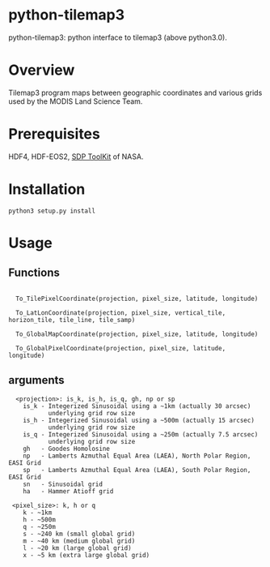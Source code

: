 # python-tilemap3
python-tilemap3: python interface  to tilemap3 (above python3.0).

# Overview
Tilemap3 program maps between geographic coordinates and various grids used by the
MODIS Land Science Team.

# Prerequisites
HDF4, HDF-EOS2, [SDP ToolKit](https://observer.gsfc.nasa.gov/ftp/edhs/sdptk/previous_releases/) of NASA.

# Installation
```
python3 setup.py install
```

# Usage

## Functions
```

  To_TilePixelCoordinate(projection, pixel_size, latitude, longitude)
  
  To_LatLonCoordinate(projection, pixel_size, vertical_tile, horizon_tile, tile_line, tile_samp)
  
  To_GlobalMapCoordinate(projection, pixel_size, latitude, longitude)
  
  To_GlobalPixelCoordinate(projection, pixel_size, latitude, longitude)
 ``` 
 ## arguments
 ```
   <projection>: is_k, is_h, is_q, gh, np or sp
     is_k - Integerized Sinusoidal using a ~1km (actually 30 arcsec) 
            underlying grid row size
     is_h - Integerized Sinusoidal using a ~500m (actually 15 arcsec)
            underlying grid row size
     is_q - Integerized Sinusoidal using a ~250m (actually 7.5 arcsec)
            underlying grid row size
     gh   - Goodes Homolosine
     np   - Lamberts Azmuthal Equal Area (LAEA), North Polar Region, EASI Grid
     sp   - Lamberts Azmuthal Equal Area (LAEA), South Polar Region, EASI Grid
     sn   - Sinusoidal grid
     ha   - Hammer Atioff grid

  <pixel_size>: k, h or q
     k - ~1km
     h - ~500m
     q - ~250m
     s - ~240 km (small global grid)
     m - ~40 km (medium global grid)
     l - ~20 km (large global grid)
     x - ~5 km (extra large global grid)
```
  
 
  
